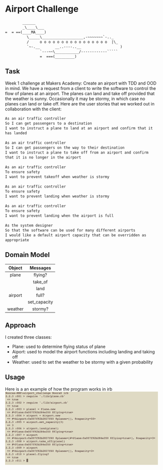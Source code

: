 Airport Challenge
=================

```
        ______
        _\____\___
=  = ==(____MA____)
          \_____\___________________,-~~~~~~~`-.._
          /     o o o o o o o o o o o o o o o o  |\_
          `~-.__       __..----..__                  )
                `---~~\___________/------------`````
                =  ===(_________)

```

Task
-----
Week 1 challenge at Makers Academy: Create an airport with TDD and OOD in mind.
We have a request from a client to write the software to control the flow of planes at an airport. The planes can land and take off provided that the weather is sunny. Occasionally it may be stormy, in which case no planes can land or take off.  Here are the user stories that we worked out in collaboration with the client:
```
As an air traffic controller 
So I can get passengers to a destination 
I want to instruct a plane to land at an airport and confirm that it has landed 

As an air traffic controller 
So I can get passengers on the way to their destination 
I want to instruct a plane to take off from an airport and confirm that it is no longer in the airport

As an air traffic controller 
To ensure safety 
I want to prevent takeoff when weather is stormy 

As an air traffic controller 
To ensure safety 
I want to prevent landing when weather is stormy 

As an air traffic controller 
To ensure safety 
I want to prevent landing when the airport is full 

As the system designer
So that the software can be used for many different airports
I would like a default airport capacity that can be overridden as appropriate
```
Domain Model
-----
| Object  | Messages     |
|:-------:|:------------:|
| plane   | flying?      |
|         | take_of      |
|         | land         |
| airport | full?        |
|         | set_capacity |
| weather | stormy?      | 

Approach
-----
I created three classes: 
- Plane: used to determine flying status of plane
- Aiport: used to model the airport functions including landing and taking off
- Weather: used to set the weather to be stormy with a given probability

Usage 
-----
Here is a an example of how the program works in irb
![Image usage in irb](https://github.com/Noora-q/airport_challenge/blob/master/irb_screenshot.png)
